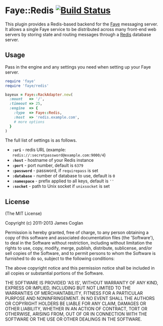 # Faye::Redis [![Build Status](https://travis-ci.org/faye/faye-redis-ruby.svg)](https://travis-ci.org/faye/faye-redis-ruby)

This plugin provides a Redis-based backend for the
[Faye](http://faye.jcoglan.com) messaging server. It allows a single Faye
service to be distributed across many front-end web servers by storing state and
routing messages through a [Redis](http://redis.io) database server.


## Usage

Pass in the engine and any settings you need when setting up your Faye server.

```rb
require 'faye'
require 'faye/redis'

bayeux = Faye::RackAdapter.new(
  :mount   => '/',
  :timeout => 25,
  :engine  => {
    :type  => Faye::Redis,
    :host  => 'redis.example.com',
    # more options
  }
)
```

The full list of settings is as follows.

* <b>`:uri`</b> - redis URL (example: `redis://:secretpassword@example.com:9000/4`)
* <b>`:host`</b> - hostname of your Redis instance
* <b>`:port`</b> - port number, default is `6379`
* <b>`:password`</b> - password, if `requirepass` is set
* <b>`:database`</b> - number of database to use, default is `0`
* <b>`:namespace`</b> - prefix applied to all keys, default is `''`
* <b>`:socket`</b> - path to Unix socket if `unixsocket` is set


## License

(The MIT License)

Copyright (c) 2011-2013 James Coglan

Permission is hereby granted, free of charge, to any person obtaining a copy of
this software and associated documentation files (the 'Software'), to deal in
the Software without restriction, including without limitation the rights to
use, copy, modify, merge, publish, distribute, sublicense, and/or sell copies of
the Software, and to permit persons to whom the Software is furnished to do so,
subject to the following conditions:

The above copyright notice and this permission notice shall be included in all
copies or substantial portions of the Software.

THE SOFTWARE IS PROVIDED 'AS IS', WITHOUT WARRANTY OF ANY KIND, EXPRESS OR
IMPLIED, INCLUDING BUT NOT LIMITED TO THE WARRANTIES OF MERCHANTABILITY, FITNESS
FOR A PARTICULAR PURPOSE AND NONINFRINGEMENT. IN NO EVENT SHALL THE AUTHORS OR
COPYRIGHT HOLDERS BE LIABLE FOR ANY CLAIM, DAMAGES OR OTHER LIABILITY, WHETHER
IN AN ACTION OF CONTRACT, TORT OR OTHERWISE, ARISING FROM, OUT OF OR IN
CONNECTION WITH THE SOFTWARE OR THE USE OR OTHER DEALINGS IN THE SOFTWARE.
